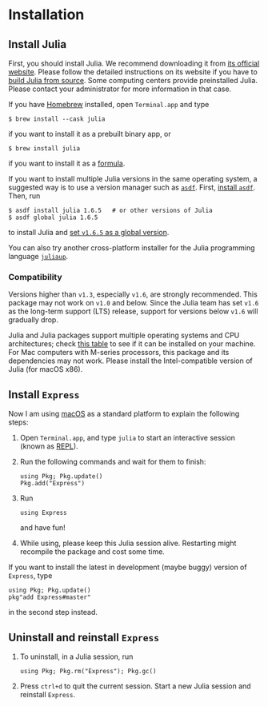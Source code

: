 # Installation

## Install Julia

First, you should install Julia. We recommend downloading it from
[its official website](https://julialang.org/downloads/). Please follow the detailed instructions on its website if you have to
[build Julia from source](https://github.com/JuliaLang/julia/blob/master/doc/build/build.md).
Some computing centers provide preinstalled Julia. Please contact your administrator for
more information in that case.

If you have [Homebrew](https://brew.sh) installed, open
`Terminal.app` and type

```shell
$ brew install --cask julia
```

if you want to install it as a prebuilt binary app, or

```shell
$ brew install julia
```

if you want to install it as a [formula](https://docs.brew.sh/Formula-Cookbook).

If you want to install multiple Julia versions in the same operating system,
a suggested way is to use a version manager such as
[`asdf`](https://asdf-vm.com/guide/introduction.html).
First, [install `asdf`](https://asdf-vm.com/guide/getting-started.html#_3-install-asdf).
Then, run

```shell
$ asdf install julia 1.6.5   # or other versions of Julia
$ asdf global julia 1.6.5
```

to install Julia and
[set `v1.6.5` as a global version](https://asdf-vm.com/guide/getting-started.html#_6-set-a-version).

You can also try another cross-platform installer for the Julia programming language [`juliaup`](https://github.com/JuliaLang/juliaup).

### Compatibility

Versions higher than `v1.3`,
especially `v1.6`, are strongly recommended. This package may not work on `v1.0` and below.
Since the Julia team has set `v1.6` as the long-term support (LTS) release, support for versions below `v1.6` will gradually drop.

Julia and Julia packages support multiple operating systems and CPU architectures; check [this table](https://julialang.org/downloads/#supported_platforms) to see if it can be installed on your machine. For Mac computers with M-series processors, this package and its dependencies may not work. Please install the Intel-compatible version of Julia (for macOS x86).

## Install `Express`

Now I am using [macOS](https://en.wikipedia.org/wiki/MacOS) as a standard
platform to explain the following steps:

1. Open `Terminal.app`, and type `julia` to start an interactive session (known as
   [REPL](https://docs.julialang.org/en/v1/stdlib/REPL/)).

2. Run the following commands and wait for them to finish:

   ```@repl
   using Pkg; Pkg.update()
   Pkg.add("Express")
   ```

3. Run

   ```@repl
   using Express
   ```

   and have fun!

4. While using, please keep this Julia session alive. Restarting might recompile
   the package and cost some time.

If you want to install the latest in development (maybe buggy) version of `Express`, type

```@repl
using Pkg; Pkg.update()
pkg"add Express#master"
```

in the second step instead.

## Uninstall and reinstall `Express`

1. To uninstall, in a Julia session, run

   ```@repl
   using Pkg; Pkg.rm("Express"); Pkg.gc()
   ```

2. Press `ctrl+d` to quit the current session. Start a new Julia session and
   reinstall `Express`.
